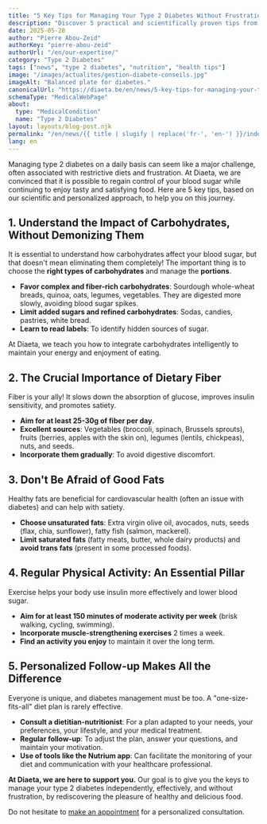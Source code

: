 ```yaml
---
title: "5 Key Tips for Managing Your Type 2 Diabetes Without Frustration"
description: "Discover 5 practical and scientifically proven tips from Diaeta to manage your type 2 diabetes daily, without hunger and with pleasure."
date: 2025-05-28
author: "Pierre Abou-Zeid"
authorKey: "pierre-abou-zeid"
authorUrl: "/en/our-expertise/"
category: "Type 2 Diabetes"
tags: ["news", "type 2 diabetes", "nutrition", "health tips"]
image: "/images/actualites/gestion-diabete-conseils.jpg"
imageAlt: "Balanced plate for diabetes."
canonicalUrl: "https://diaeta.be/en/news/5-key-tips-for-managing-your-type-2-diabetes-without-frustration/"
schemaType: "MedicalWebPage"
about:
  type: "MedicalCondition"
  name: "Type 2 Diabetes"
layout: layouts/blog-post.njk
permalink: "/en/news/{{ title | slugify | replace('fr-', 'en-') }}/index.html"
lang: en
---
```


Managing type 2 diabetes on a daily basis can seem like a major challenge, often associated with restrictive diets and frustration. At Diaeta, we are convinced that it is possible to regain control of your blood sugar while continuing to enjoy tasty and satisfying food. Here are 5 key tips, based on our scientific and personalized approach, to help you on this journey.

## 1. Understand the Impact of Carbohydrates, Without Demonizing Them

It is essential to understand how carbohydrates affect your blood sugar, but that doesn't mean eliminating them completely! The important thing is to choose the **right types of carbohydrates** and manage the **portions**.

* **Favor complex and fiber-rich carbohydrates**: Sourdough whole-wheat breads, quinoa, oats, legumes, vegetables. They are digested more slowly, avoiding blood sugar spikes.
* **Limit added sugars and refined carbohydrates**: Sodas, candies, pastries, white bread.
* **Learn to read labels**: To identify hidden sources of sugar.

At Diaeta, we teach you how to integrate carbohydrates intelligently to maintain your energy and enjoyment of eating.

## 2. The Crucial Importance of Dietary Fiber

Fiber is your ally! It slows down the absorption of glucose, improves insulin sensitivity, and promotes satiety.

* **Aim for at least 25-30g of fiber per day**.
* **Excellent sources**: Vegetables (broccoli, spinach, Brussels sprouts), fruits (berries, apples with the skin on), legumes (lentils, chickpeas), nuts, and seeds.
* **Incorporate them gradually**: To avoid digestive discomfort.

## 3. Don't Be Afraid of Good Fats

Healthy fats are beneficial for cardiovascular health (often an issue with diabetes) and can help with satiety.

* **Choose unsaturated fats**: Extra virgin olive oil, avocados, nuts, seeds (flax, chia, sunflower), fatty fish (salmon, mackerel).
* **Limit saturated fats** (fatty meats, butter, whole dairy products) and **avoid trans fats** (present in some processed foods).

## 4. Regular Physical Activity: An Essential Pillar

Exercise helps your body use insulin more effectively and lower blood sugar.

* **Aim for at least 150 minutes of moderate activity per week** (brisk walking, cycling, swimming).
* **Incorporate muscle-strengthening exercises** 2 times a week.
* **Find an activity you enjoy** to maintain it over the long term.

## 5. Personalized Follow-up Makes All the Difference

Everyone is unique, and diabetes management must be too. A "one-size-fits-all" diet plan is rarely effective.

* **Consult a dietitian-nutritionist**: For a plan adapted to your needs, your preferences, your lifestyle, and your medical treatment.
* **Regular follow-up**: To adjust the plan, answer your questions, and maintain your motivation.
* **Use of tools like the Nutrium app**: Can facilitate the monitoring of your diet and communication with your healthcare professional.

**At Diaeta, we are here to support you.** Our goal is to give you the keys to manage your type 2 diabetes independently, effectively, and without frustration, by rediscovering the pleasure of healthy and delicious food.

Do not hesitate to [make an appointment](/en/appointment/) for a personalized consultation.
